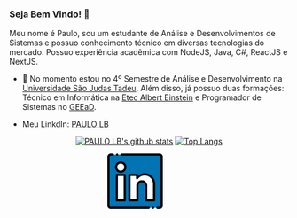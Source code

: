 ### Seja Bem Vindo! 👋

Meu nome é Paulo, sou um estudante de Análise e Desenvolvimentos de Sistemas e possuo conhecimento técnico em diversas tecnologias do mercado. Possuo experiência acadêmica com NodeJS, Java, C#, ReactJS e NextJS.

- 🔭 No momento estou no 4º Semestre de Análise e Desenvolvimento na [Universidade São Judas Tadeu](https://www.usjt.br). Além disso, já possuo duas formações: Técnico em Informática na [Etec Albert Einstein](https://etecalberteinstein.com.br) e Programador de Sistemas no [GEEaD](https://portalgeead.cps.sp.gov.br/).

- Meu LinkdIn: [PAULO LB](https://www.linkedin.com/in/paulo-leandro-bertotti-0346a0221/)

<div align="center" >

[![PAULO LB's github stats](https://github-readme-stats.vercel.app/api?username=netotv&show_icons=true&theme=radical&bg_color=30,0d0d0d,191919&title_color=fff&text_color=fff&icon_color=79ff97)](https://github.com/anuraghazra/github-readme-stats)
[![Top Langs](https://github-readme-stats.vercel.app/api/top-langs/?username=netotv&layout=compact&theme=radical&bg_color=30,0d0d0d,191919&title_color=fff&text_color=fff&icon_color=79ff97)](https://github.com/anuraghazra/github-readme-stats)
<div style="align-self: center;align-items: center; display: flex; justify-content: space-between; width: 150px;" >
  <a href="https://github.com/NetoTV/">
    <img src="https://github.com/NetoTV/NetoTV/blob/main/github/linkedin.png" alt="LinkedIn" height="100">
  </a>
</div>
</div>
